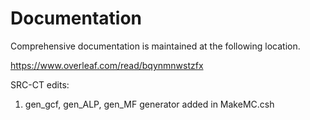 # Documentation

Comprehensive documentation is maintained at the following location.

https://www.overleaf.com/read/bqynmnwstzfx

SRC-CT edits:
1. gen_gcf, gen_ALP, gen_MF generator added in MakeMC.csh